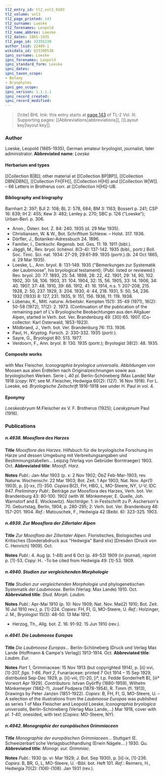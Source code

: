 ```yaml
---
tl2_entry_id: tl2_vol3_0103
tl2_volume: vol3
tl2_page_printed: 143
tl2_surname: Loeske
tl2_forenames: Leopold
tl2_name_abbrev: Loeske
tl2_dates: 1865-1935
tl2_page_id: 33355230
author_lsid: 22489-1
wikidata_id: Q15300538
ipni_surname: Loeske
ipni_forenames: Leopold
ipni_standard_form: Loeske
ipni_dates: 
ipni_taxon_scope: 
- Botany
- Bryophytes
ipni_geo_scope: 
ipni_version: 1.1.1.1
ipni_record_created: 
ipni_record_modified:
---
```



> [!cite] BHL link: this entry starts at [page 143](https://www.biodiversitylibrary.org/page/33355230) of TL-2 Vol. III.
> Supporting pages: [[Abbreviations|abbreviations]], [[Layout key|layout key]].

### Author

Loeske, Leopold (1865-1935), German amateur bryologist, journalist, later administrator. 
**Abbreviated name**: *Loeske*

#### Herbarium and types

[[Collection B|B]]; other material at [[Collection BP|BP]], [[Collection DBN|DBN]], [[Collection FH|FH]], [[Collection H|H]] and [[Collection W|W]]. – 66 Letters in Brotherus corr. at [[Collection H|H]]-UB.

#### Bibliography and biography

Barnhart 2: 397; BJI 2: 108; BL 2: 578, 684; BM 3: 1163; Bossert p. 241; CSP 16: 839; IH 2: 455; Kew 3: 482; Lenley p. 270; SBC p. 126 ("Loeske"); Urban-Berl. p. 306.
- Anon., Österr. bot. Z. 84: 240. 1935 (d. 29 Mar 1935).
- Christiansen, W. & W., Bot. Schrifttum Schlesw. – Holst. 317. 1936.
- Dörfler, J., Botaniker-Adressbuch 24. 1896.
- Familier, I., Denkschr. Regensb. bot. Ges. 11: 19. 1911 (bibl.).
- Jäggli, M., Rev. bryol. lichénol. 8(3-4): 137-142. 1935 (bibl., portr.) Boll. Soc. Tinic. Sci. nat. 1934: 27-29; 29:61-89. 1935 (portr.).(b. 24 Oct 1865, d. 29 Mar 1935).
- Loeske, L., Ann. bryol. 8: 131-149. 1935 ("Bemerkungen zur Systematik der Laubmoose", his bryological testament); (Publ. listed or reviewed:) Rev. bryol. 20: 77. 1893, 25: 54. 1898, 28: 22, 42. 1901, 29: 14, 90, 102. 1902, 30: 58, 106. 1903, 31: 104. 1904, 32: 15, 56. 1905, 33: 14. 1906, 34: 40. 1907, 37: 48. 1910, 39: 66. 1912, 41: 16. 1914, n.s. 1: 207-208, 215. 1928, 2: 50, 237. 1929, 3: 204. 1930, 4: 44, 218. 1931, 5: 50, 54, 236. 1932 (1933) 8: 127, 231. 1935, 9: 151, 156. 1936, 11: 119. 1938.
- Lübenau, K., Mitt. naturw. Arbeitskr. Kempten 15(1): 35-49 (1971), 16(2): 50-58 (1972), 17(2): 2. 1973. (Continuation of the publication of the remaining part of L's Bryologische Beobachtungen aus den Allgäuer Alpen, started in Verh. bot. Ver. Brandenburg 49: \[30\]-65. 1907. (Co-collector: Karl Osterwald, 1853-1923).
- Mildbraed, J., Verh. bot. Ver. Brandenburg 76: 113. 1936.
- Paul, H., Kryptog. Forsch. 2: 330-332. 1935 (portr.).
- Sayre, G., Bryologist 80: 513. 1977.
- Verdoorn, F., Ann. bryol. 8: 130. 1935 (portr.); Bryologist 38(2): 48. 1935.

#### Composite works

with Max Fleischer, *Iconographia bryologica universalis*. Abbildungen von Moosen aus alien Erdteilen nach Originalzeichnungen sowie aus bryologischen Werken. Serie i, *40 pl*. Berlin-Schöneberg (Max Lande) Mar 1918 (*copy*: NY; see M. Fleischer, Hedwigia 60(2): (127). 16 Nov 1918).
For L. Loeske, ed. *Bryologische Zeitschrift* 1916-1918 see under H. Paul in vol. 4.

#### Eponymy

*Loeskeobryum* M.Fleischer ex V. F. Brotherus (1925); *Loeskypnum* Paul (1916).

### Publications

##### n.4938. Moosflora des Harzes

**Title**
*Moosflora des Harzes*. Hilfsbuch für die bryologische Forschung im Harze und dessen Umgebung mit Verbreitungsangaben und Bestimmungstabellen... Leipzig (Verlag von Gebrüder Borntraeger) 1903. Oct.
**Abbreviated title**: *Moosfl. Harz.*

**Notes**
*Publ*.: Jan-Mar 1903 (p. x: 2 Nov 1902; ÖbZ Feb-Mar-1903; rev. Naturw. Wochenschr. 22 Mar 1903; Bot. Zeit. 1 Apr 1903; Nat. Nov. Apr(1) 1903), p. \[i\]-xx, \[1\]-350. *Copies*:B(2), FH, HBG, L, MO-Steere, NY, U-V; IDC 947.
*Preliminary Publ*.: Beiträge zur Moosflora des Harzes, Verh. bot. Ver. Brandenburg 43: 80-100. 1902 (with W. Mönkemeyer, E. Quelle, Joh. Warnstorf and E. Wockowitz).
*Nachträge*: 1: in Festschrift zu P. Ascherson's 70. Geburtstag, Berlin, 1904, p. 280-295; 2: Verh. bot. Ver. Brandenburg 46: 157-201. 1904.
*Ref*.: Matouschek, F., Hedwigia 42 (Beibl. 6): 323-325. 1903.

##### n.4939. Zur Moosflora der Zillertaler Alpen

**Title**
*Zur Moosflora der Zillertaler Alpen*. Floristisches, Biologisches und Kritisches (Sonderabdruck aus "Hedwigia" Band xlix) \[Dresden (Druck von C. Heinrich) 1909\]. Oct.

**Notes**
*Publ*.: 4. Aug (p. 1-48) and 6 Oct (p. 49-53) 1909 (in journal), reprint p. \[1\]-53. *Copy*: H.. -To be cited from Hedwigia 49: \[1\]-53. 1909.

##### n.4940. Studien zur vergleichenden Morphologie

**Title**
*Studien zur vergleichenden Morphologie* und phylogenetischen Systematik *der Laubmoose*. Berlin (Verlag: Max Lande) 1910. Oct.
**Abbreviated title**: *Stud. Morph. Laubm.*

**Notes**
*Publ*.: Apr-Mai 1910 (p. 10: Nov 1909; Nat. Nov. Mai(2) 1910; Bot. Zeit. 16 Jul 1910 rev.), p. \[1\]-224. *Copies*: FH, FI, G, MO-Steere, U.
*Ref*.: Holzinger, J. M., Bryologist 15(3): 48-50. 13 Mai 1912.
- Herzog, Th., Allg. bot. Z. 16: 91-92. 15 Jun 1910 (rev.).

##### n.4941. Die Laubmoose Europas

**Title**
*Die Laubmoose Europas*... Berlin-Schöneberg (Druck und Verlag Max Lande (Hoffmann & Campe's Verlag)) 1913-1914. Oct.
**Abbreviated title**: *Laubm. Eur.*

**Notes**
*Part 1*, Grimmiaceae: 15 Nov 1913 (but copyrighted 1914), p. \[ii\]-xvi, \[1\]-207, *figs. 1-66.*
*Part 2*, Funariaceae: printed 7 Oct 1914 – 15 Sep 1929, distributed Sep-Dec 1929, p. \[ii\]-viii, \[1\]-20, \[i\*, t.p. Fedde Sonderheft B\], \[iii\* Vorwort Apr 1929\].
*Contributors*: Istvan Györffy (1880-1959), Wilhelm Mönkemeyer (1862-?), Josef Podpera (1878-1954), R. Timm (fl. 1913), Drawings by Peter Janzen (1851-1922).
*Copies*: B, FH, FI, G, MO-Steere, U. – A selection of the illustrations from the *Laubmoose* *Europas* was published as series 1 of Max Fleischer and Leopold Loeske, *Iconographia* *bryologica universalis*, Berlin-Schöneberg (Verlag Max Lande,...) Mar 1918, cover with *pl. 1-40*, onesided, with text (*Copies*: MO-Steere, NY).

##### n.4942. Monographie der europäischen Grimmiaceen

**Title**
*Monographie der europäischen Grimmiaceen*... Stuttgart (E. Schweizerbart'sche Verlagsbuchhandlung (Erwin Nägele... ) 1930. Qu.
**Abbreviated title**: *Monogr. eur. Grimmiac.*

**Notes**
*Publ*.: 1930 (p. vi: Mar 1929; J. Bot. Sep 1930), p. \[ii\]-ix, \[1\]-236. *Copies*: B, BR, G, L, MO-Steere, U. -Bibl. bot. Heft 101.
*Ref*.: Reimers, H., Hedwigia 70(2): (106)-(108). Jan 1931 (rev.).

